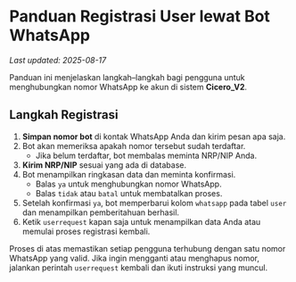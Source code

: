# Panduan Registrasi User lewat Bot WhatsApp
*Last updated: 2025-08-17*

Panduan ini menjelaskan langkah–langkah bagi pengguna untuk
menghubungkan nomor WhatsApp ke akun di sistem **Cicero_V2**.

## Langkah Registrasi

1. **Simpan nomor bot** di kontak WhatsApp Anda dan kirim pesan apa saja.
2. Bot akan memeriksa apakah nomor tersebut sudah terdaftar.
   - Jika belum terdaftar, bot membalas meminta NRP/NIP Anda.
3. **Kirim NRP/NIP** sesuai yang ada di database.
4. Bot menampilkan ringkasan data dan meminta konfirmasi.
   - Balas `ya` untuk menghubungkan nomor WhatsApp.
   - Balas `tidak` atau `batal` untuk membatalkan proses.
5. Setelah konfirmasi `ya`, bot memperbarui kolom `whatsapp`
   pada tabel `user` dan menampilkan pemberitahuan berhasil.
6. Ketik `userrequest` kapan saja untuk menampilkan data Anda
   atau memulai proses registrasi kembali.

Proses di atas memastikan setiap pengguna terhubung dengan satu nomor
WhatsApp yang valid. Jika ingin mengganti atau menghapus nomor,
jalankan perintah `userrequest` kembali dan ikuti instruksi yang
muncul.
